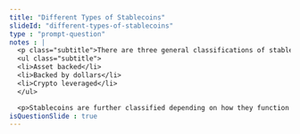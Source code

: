 ```yaml
--- 
title: "Different Types of Stablecoins"
slideId: "different-types-of-stablecoins"
type : "prompt-question"       
notes : |
  <p class="subtitle">There are three general classifications of stablecoins, based on their backing:</p>
  <ul class="subtitle">
  <li>Asset backed</li>
  <li>Backed by dollars</li>
  <li>Crypto leveraged</li>
  </ul>

  <p>Stablecoins are further classified depending on how they function or their financial backing. The next three slides examine the most popular types of stablecoins and what makes them unique.</p>
isQuestionSlide : true
---
```

